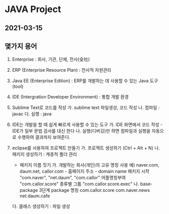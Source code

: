 # JAVA Project
## 2021-03-15

## 몇가지 용어
1. Enterprise : 회사, 기관, 단체, 전사(全社)
2. ERP (Enterprise Resource Plan) : 전사적 자원관리
3. Java EE (Enterprise Edition) : ERP를 개발하는 데 사용할 수 있는 Java 도구(tool)
4. IDE (Intergration Developer Environment) : 통합 개발 환경
5. Sublime Text로 코드를 작성
	가. sublime text 파일생성, 코드 작성
	나. 컴파일 : javac
	다. 실행 : java
6. IDE는 개발을 할 때 쉽게 빠르게 사용할 수 있는 도구 
	가. IDE 화면에서 코드 작성
		- IDE가 일부 문법 검사를 대신 한다
	나. 실행(디버깅)만 하면 컴파일과 실행을 자동으로 수행하여 결과까지 보여준다.
7. eclipse를 사용하여 프로젝트 만들기
	가. 프로젝트 생성하기 (Ctrl + Alt + N)
	나. 패키지 생성하기 : 계층적 폴더 관리
  	
  	- 패키지 이름 짓기
		가. 개발하는 회사(개인)의 고유 명칭 사용
			예) naver.com, daum.net, callor.com
				- 홈페이지 주소
				- domain name
			패키지 시작 "com.naver", "net.daum", "com.callor"
			어플명칭부여 "com.callor.score"
			종류별 그룹 "com.callor.score.exec"
		나. base-package
			3단계 package 명칭
				com.callor.score
				com.naver.news
				net.daum.cafe

	다. 클래스 생성하기 : 파일 생성